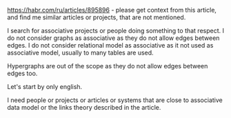 https://habr.com/ru/articles/895896 - please get context from this article, and find me similar articles or projects, that are not mentioned.

I search for associative projects or people doing something to that respect. I do not consider graphs as associative as they do not allow edges between edges. I do not consider relational model as associative as it not used as associative model, usually to many tables are used.

Hypergraphs are out of the scope as they do not allow edges between edges too.

Let's start by only english.

I need people or projects or articles or systems that are close to associative data model or the links theory described in the article.
